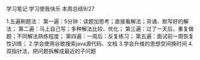 学习笔记 学习使我快乐
本周总结9/27

1.五遍刷题法：
	第一遍：5分钟：读题加思考；直接看解法；背诵、默写好的解法；
	第二遍：马上自己写；多种解法比较、优化；
	第三遍：过了一天后，重复做题；不同解法熟练程度；
	第四遍：一周后：反复练习；
	第五遍：面试前一周恢复性训练；
2.学会使用谷歌搜索java源代码、文档
3.学会升维的思想空间换时间
4.双指针法，把问题拆解成最近的子问题